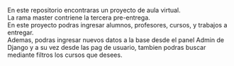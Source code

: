En este repositorio encontraras un proyecto de aula virtual.<br>
La rama master contriene la tercera pre-entrega.<br>
En este proyecto podras ingresar alumnos, profesores, cursos, y trabajos a entregar.<br>
Ademas, podras ingresar nuevos datos a la base desde el panel Admin de Django y a su vez desde las pag de usuario, tambien podras buscar mediante filtros los cursos que desees.<br>
